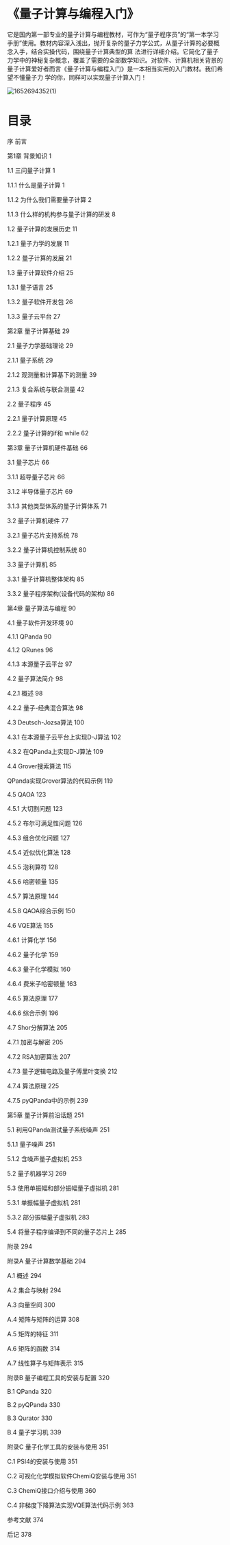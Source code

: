 ﻿# 《量子计算与编程入门》
 它是国内第一部专业的量子计算与编程教材，可作为“量子程序员”的“第一本学习手册”使用。教材内容深入浅出，抛开复杂的量子力学公式，从量子计算的必要概念入手，结合实操代码，围绕量子计算典型的算
 法进行详细介绍。它简化了量子力学中的神秘复杂概念，覆盖了需要的全部数学知识。对软件、计算机相关背景的量子计算爱好者而言《量子计算与编程入门》是一本相当实用的入门教材。我们希望不懂量子力
 学的你，同样可以实现量子计算入门！

![1652694352(1)](https://user-images.githubusercontent.com/39783689/168565701-9a17e8aa-4918-4748-8a95-41d6eaf9f859.png)


# 目录

序 
前言 

第1章 背景知识 1 

1.1 三问量子计算 1 

1.1.1 什么是量子计算 1 

1.1.2 为什么我们需要量子计算 2 

1.1.3 什么样的机构参与量子计算的研发 8 

1.2 量子计算的发展历史 11 

1.2.1 量子力学的发展 11 

1.2.2 量子计算的发展 21 

1.3 量子计算软件介绍 25 

1.3.1 量子语言 25 

1.3.2 量子软件开发包 26 

1.3.3 量子云平台 27 

第2章 量子计算基础 29 

2.1 量子力学基础理论 29

2.1.1 量子系统 29 

2.1.2 观测量和计算基下的测量 39 

2.1.3 复合系统与联合测量 42 

2.2 量子程序 45 

2.2.1 量子计算原理 45 

2.2.2 量子计算的if和 while 62 

第3章 量子计算机硬件基础 66 

3.1 量子芯片 66 

3.1.1 超导量子芯片 66 

3.1.2 半导体量子芯片 69 

3.1.3 其他类型体系的量子计算体系 71 

3.2 量子计算机硬件 77 

3.2.1 量子芯片支持系统 78 

3.2.2 量子计算机控制系统 80 

3.3 量子计算机 85 

3.3.1 量子计算机整体架构 85 

3.3.2 量子程序架构(设备代码的架构) 86 

第4章 量子算法与编程 90 

4.1 量子软件开发环境 90 

4.1.1 QPanda 90 

4.1.2 QRunes 96 

4.1.3 本源量子云平台 97 

4.2 量子算法简介 98 

4.2.1 概述 98 

4.2.2 量子-经典混合算法 98 

4.3 Deutsch-Jozsa算法 100 

4.3.1 在本源量子云平台上实现D-J算法 102 

4.3.2 在QPanda上实现D-J算法 109 

4.4 Grover搜索算法 115 

QPanda实现Grover算法的代码示例 119 

4.5 QAOA 123 

4.5.1 大切割问题 123 

4.5.2 布尔可满足性问题 126 

4.5.3 组合优化问题 127 

4.5.4 近似优化算法 128 

4.5.5 泡利算符 128 

4.5.6 哈密顿量 135 

4.5.7 算法原理 144 

4.5.8 QAOA综合示例 150 

4.6 VQE算法 155 

4.6.1 计算化学 156 

4.6.2 量子化学 159 

4.6.3 量子化学模拟 160 

4.6.4 费米子哈密顿量 163 

4.6.5 算法原理 177 

4.6.6 综合示例 196 

4.7 Shor分解算法 205 

4.7.1 加密与解密 205 

4.7.2 RSA加密算法 207 

4.7.3 量子逻辑电路及量子傅里叶变换 212 

4.7.4 算法原理 225 

4.7.5 pyQPanda中的示例 239 

第5章 量子计算前沿话题 251 

5.1 利用QPanda测试量子系统噪声 251 

5.1.1 量子噪声 251 

5.1.2 含噪声量子虚拟机 253 

5.2 量子机器学习 269 

5.3 使用单振幅和部分振幅量子虚拟机 281 

5.3.1 单振幅量子虚拟机 281 

5.3.2 部分振幅量子虚拟机 283 

5.4 将量子程序编译到不同的量子芯片上 285 

附录 294 

附录A 量子计算数学基础 294 

A.1 概述 294 

A.2 集合与映射 294 

A.3 向量空间 300 

A.4 矩阵与矩阵的运算 308 

A.5 矩阵的特征 311 

A.6 矩阵的函数 314 

A.7 线性算子与矩阵表示 315 

附录B 量子编程工具的安装与配置 320 

B.1 QPanda 320 

B.2 pyQPanda 330 

B.3 Qurator 330 

B.4 量子学习机 339 

附录C 量子化学工具的安装与使用 351 

C.1 PSI4的安装与使用 351 

C.2 可视化化学模拟软件ChemiQ安装与使用 351 

C.3 ChemiQ接口介绍与使用 360 

C.4 非梯度下降算法实现VQE算法代码示例 363 

参考文献 374 

后记 378
